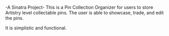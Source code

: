 -A Sinatra Project-
This is a Pin Collection Organizer for users to store Artistry level collectable pins. The user is able to showcase, trade, and edit the pins.

It is simplistic and functional.

